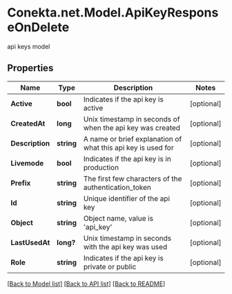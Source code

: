 # Conekta.net.Model.ApiKeyResponseOnDelete
api keys model

## Properties

Name | Type | Description | Notes
------------ | ------------- | ------------- | -------------
**Active** | **bool** | Indicates if the api key is active | [optional] 
**CreatedAt** | **long** | Unix timestamp in seconds of when the api key was created | [optional] 
**Description** | **string** | A name or brief explanation of what this api key is used for | [optional] 
**Livemode** | **bool** | Indicates if the api key is in production | [optional] 
**Prefix** | **string** | The first few characters of the authentication_token | [optional] 
**Id** | **string** | Unique identifier of the api key | [optional] 
**Object** | **string** | Object name, value is &#39;api_key&#39; | [optional] 
**LastUsedAt** | **long?** | Unix timestamp in seconds with the api key was used | [optional] 
**Role** | **string** | Indicates if the api key is private or public | [optional] 

[[Back to Model list]](../README.md#documentation-for-models) [[Back to API list]](../README.md#documentation-for-api-endpoints) [[Back to README]](../README.md)

